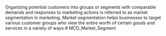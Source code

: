 Organizing potential customers into groups or segments with comparable demands and responses to marketing actions is referred to as market segmentation in marketing. Market segmentation helps businesses to target various customer groups who view the entire worth of certain goods and services in a variety of ways.# MCD_Market_Segment
